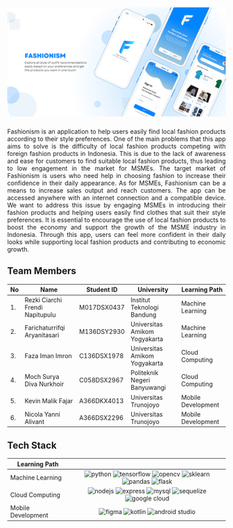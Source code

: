# ![banner](banner.png)

<div align="justify">
Fashionism is an application to help users easily find local fashion products according to their style preferences. One of the main problems that this app aims to solve is the difficulty of local fashion products competing with foreign fashion products in Indonesia. This is due to the lack of awareness and ease for customers to find suitable local fashion products, thus leading to low engagement in the market for MSMEs. The target market of Fashionism is users who need help in choosing fashion to increase their confidence in their daily appearance. As for MSMEs, Fashionism can be a means to increase sales output and reach customers. The app can be accessed anywhere with an internet connection and a compatible device. We want to address this issue by engaging MSMEs in introducing their fashion products and helping users easily find clothes that suit their style preferences. It is essential to encourage the use of local fashion products to boost the economy and support the growth of the MSME industry in Indonesia. Through this app, users can feel more confident in their daily looks while supporting local fashion products and contributing to economic growth.
</div>

## Team Members

| No  | Name                            | Student ID  | University                    | Learning Path      |
| --- | ------------------------------- | ----------- | ----------------------------- | ------------------ |
| 1.   | Rezki Ciarchi Frendi Napitupulu | M017DSX0437 | Institut Teknologi Bandung    | Machine Learning   |
| 2.   | Farichaturrifqi Aryanitasari    | M136DSY2930 | Universitas Amikom Yogyakarta | Machine Learning   |
| 3.   | Faza Iman Imron                 | C136DSX1978 | Universitas Amikom Yogyakarta | Cloud Computing    |
| 4.   | Moch Surya Diva Nurkhoir        | C058DSX2967 | Politeknik Negeri Banyuwangi  | Cloud Computing    |
| 5.   | Kevin Malik Fajar               | A366DKX4013 | Universitas Trunojoyo         | Mobile Development |
| 6.   | Nicola Yanni Alivant            | A366DSX2296 | Universitas Trunojoyo         | Mobile Development |

## Tech Stack

| Learning Path |     |
| ----------- | :-: |
| Machine Learning | ![python](https://img.shields.io/badge/Python-3776AB?style=for-the-badge&logo=python&logoColor=white) ![tensorflow](https://img.shields.io/badge/Tensorflow-FF6F00?style=for-the-badge&logo=tensorflow&logoColor=white) ![opencv](https://img.shields.io/badge/OpenCV-27338e?style=for-the-badge&logo=OpenCV&logoColor=white) ![sklearn](https://img.shields.io/badge/scikit_learn-F7931E?style=for-the-badge&logo=scikit-learn&logoColor=white) ![pandas](https://img.shields.io/badge/pandas-150458?style=for-the-badge&logo=pandas&logoColor=white) ![flask](https://img.shields.io/badge/Flask-000000?style=for-the-badge&logo=flask&logoColor=white) |
| Cloud Computing| ![nodejs](https://img.shields.io/badge/Node.js-339933?style=for-the-badge&logo=nodedotjs&logoColor=white) ![express](https://img.shields.io/badge/Express.js-000000?style=for-the-badge&logo=express&logoColor=white) ![mysql](https://img.shields.io/badge/MySQL-005C84?style=for-the-badge&logo=mysql&logoColor=white) ![sequelize](https://img.shields.io/badge/Sequelize-52B0E7?style=for-the-badge&logo=Sequelize&logoColor=white) ![google cloud](https://img.shields.io/badge/Google_Cloud-4285F4?style=for-the-badge&logo=google-cloud&logoColor=white) |
| Mobile Development| ![figma](https://img.shields.io/badge/Figma-F24E1E?style=for-the-badge&logo=figma&logoColor=white) ![kotlin](https://img.shields.io/badge/Kotlin-0095D5?&style=for-the-badge&logo=kotlin&logoColor=white) ![android studio](https://img.shields.io/badge/Android_Studio-3DDC84?style=for-the-badge&logo=android-studio&logoColor=white) |
